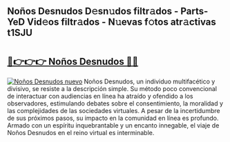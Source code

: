 ## Noños Desnudos D𝚎sn𝚞dos filtr𝚊dos - Parts-YeD Vid𝚎os filtr𝚊dos - N𝚞evas f𝚘tos atr𝚊ctivas t1SJU

# <h2><a href="http://mbcpkp.tromn.icu/?c=No%c3%b1os+Desnudos">🔗👉👉👉 Noños Desnudos 🔗🔗</a></h2>

[![Noños Desnudos nuevo](https://i.imgur.com/pEAQMta.gif)](http://mbcpkp.tromn.icu/?c=No%c3%b1os+Desnudos)
Noños Desnudos, un individuo multifacético y divisivo, se resiste a la descripción simple. Su método poco convencional de interactuar con audiencias en línea ha atraído y ofendido a los observadores, estimulando debates sobre el consentimiento, la moralidad y las complejidades de las sociedades virtuales. A pesar de la incertidumbre de sus próximos pasos, su impacto en la comunidad en línea es profundo. Armado con un espíritu inquebrantable y un encanto innegable, el viaje de Noños Desnudos en el reino virtual es interminable.
